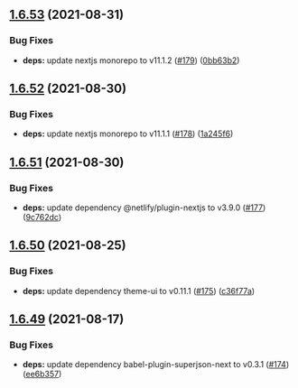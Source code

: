 ## [1.6.53](https://github.com/dds/bosabosa.org/compare/v1.6.52...v1.6.53) (2021-08-31)


### Bug Fixes

* **deps:** update nextjs monorepo to v11.1.2 ([#179](https://github.com/dds/bosabosa.org/issues/179)) ([0bb63b2](https://github.com/dds/bosabosa.org/commit/0bb63b21684bc26d7b0c3668b59cf428fb7e8057))



## [1.6.52](https://github.com/dds/bosabosa.org/compare/v1.6.51...v1.6.52) (2021-08-30)


### Bug Fixes

* **deps:** update nextjs monorepo to v11.1.1 ([#178](https://github.com/dds/bosabosa.org/issues/178)) ([1a245f6](https://github.com/dds/bosabosa.org/commit/1a245f621a46b07c42480949e868fdaba0ed9546))



## [1.6.51](https://github.com/dds/bosabosa.org/compare/v1.6.50...v1.6.51) (2021-08-30)


### Bug Fixes

* **deps:** update dependency @netlify/plugin-nextjs to v3.9.0 ([#177](https://github.com/dds/bosabosa.org/issues/177)) ([9c762dc](https://github.com/dds/bosabosa.org/commit/9c762dc0b9e578122d13905993298d99a7bedab7))



## [1.6.50](https://github.com/dds/bosabosa.org/compare/v1.6.49...v1.6.50) (2021-08-25)


### Bug Fixes

* **deps:** update dependency theme-ui to v0.11.1 ([#175](https://github.com/dds/bosabosa.org/issues/175)) ([c36f77a](https://github.com/dds/bosabosa.org/commit/c36f77aac3fe19a9c2f593708ff48d4ce54ef5d1))



## [1.6.49](https://github.com/dds/bosabosa.org/compare/v1.6.48...v1.6.49) (2021-08-17)


### Bug Fixes

* **deps:** update dependency babel-plugin-superjson-next to v0.3.1 ([#174](https://github.com/dds/bosabosa.org/issues/174)) ([ee6b357](https://github.com/dds/bosabosa.org/commit/ee6b35737aa9aa8a9d0021610aa6e31c71436c65))




